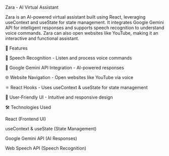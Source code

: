 Zara - AI Virtual Assistant

Zara is an AI-powered virtual assistant built using React, leveraging useContext and useState for state management. It integrates Google Gemini API for intelligent responses and supports speech recognition to understand voice commands. Zara can also open websites like YouTube, making it an interactive and functional assistant.

🚀 Features

🎤 Speech Recognition - Listen and process voice commands

🧠 Google Gemini API Integration - AI-powered responses

🌐 Website Navigation - Open websites like YouTube via voice

⚛️ React Hooks - Uses useContext & useState for state management

🎨 User-Friendly UI - Intuitive and responsive design

🛠️ Technologies Used

React (Frontend UI)

useContext & useState (State Management)

Google Gemini API (AI Responses)

Web Speech API (Speech Recognition)

